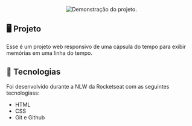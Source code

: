 <p align= "center">
 <img scr=".github/preview.png" alt="Demonstração do projeto.">
</p>

## 🖥️ Projeto
Esse é um projeto web responsivo de uma cápsula do tempo para exibir memórias em uma linha do tempo.

## 🚀 Tecnologias
Foi desenvolvido durante a NLW da Rocketseat com as seguintes tecnologiass:

- HTML
- CSS
- Git e Github
